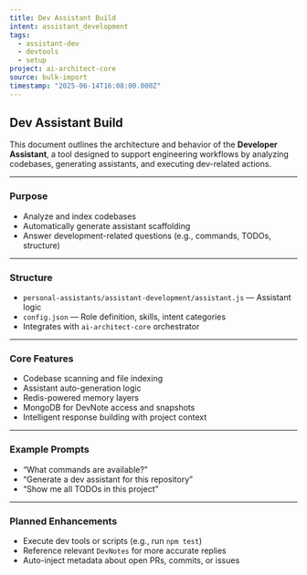 ```yaml
---
title: Dev Assistant Build
intent: assistant_development
tags:
  - assistant-dev
  - devtools
  - setup
project: ai-architect-core
source: bulk-import
timestamp: "2025-06-14T16:08:00.000Z"
---
```


## Dev Assistant Build

This document outlines the architecture and behavior of the **Developer Assistant**, a tool designed to support engineering workflows by analyzing codebases, generating assistants, and executing dev-related actions.

---

### Purpose

- Analyze and index codebases
- Automatically generate assistant scaffolding
- Answer development-related questions (e.g., commands, TODOs, structure)

---

### Structure

- `personal-assistants/assistant-development/assistant.js` — Assistant logic
- `config.json` — Role definition, skills, intent categories
- Integrates with `ai-architect-core` orchestrator

---

### Core Features

- Codebase scanning and file indexing
- Assistant auto-generation logic
- Redis-powered memory layers
- MongoDB for DevNote access and snapshots
- Intelligent response building with project context

---

### Example Prompts

- “What commands are available?”
- “Generate a dev assistant for this repository”
- “Show me all TODOs in this project”

---

### Planned Enhancements

- Execute dev tools or scripts (e.g., run `npm test`)
- Reference relevant `DevNotes` for more accurate replies
- Auto-inject metadata about open PRs, commits, or issues
